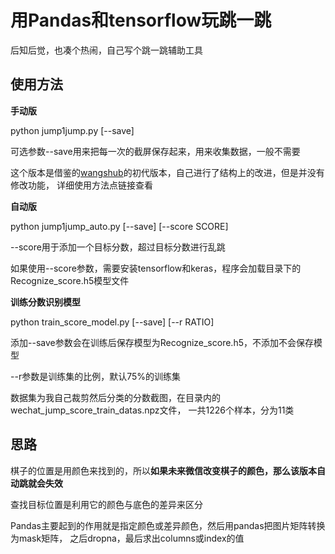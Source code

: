 # 用Pandas和tensorflow玩跳一跳
后知后觉，也凑个热闹，自己写个跳一跳辅助工具

## 使用方法
**手动版**

python jump1jump.py [--save]

可选参数--save用来把每一次的截屏保存起来，用来收集数据，一般不需要

这个版本是借鉴的[wangshub][1]的初代版本，自己进行了结构上的改进，但是并没有修改功能，
详细使用方法点链接查看

**自动版**

python jump1jump_auto.py [--save] [--score SCORE]

--score用于添加一个目标分数，超过目标分数进行乱跳

如果使用--score参数，需要安装tensorflow和keras，程序会加载目录下的Recognize_score.h5模型文件


**训练分数识别模型**

python train_score_model.py [--save] [--r RATIO]

添加--save参数会在训练后保存模型为Recognize_score.h5，不添加不会保存模型

--r参数是训练集的比例，默认75%的训练集

数据集为我自己裁剪然后分类的分数截图，在目录内的wechat_jump_score_train_datas.npz文件，
一共1226个样本，分为11类

## 思路

棋子的位置是用颜色来找到的，所以**如果未来微信改变棋子的颜色，那么该版本自动跳就会失效**

查找目标位置是利用它的颜色与底色的差异来区分

Pandas主要起到的作用就是指定颜色或差异颜色，然后用pandas把图片矩阵转换为mask矩阵，
之后dropna，最后求出columns或index的值


[1]:https://github.com/wangshub/wechat_jump_game
